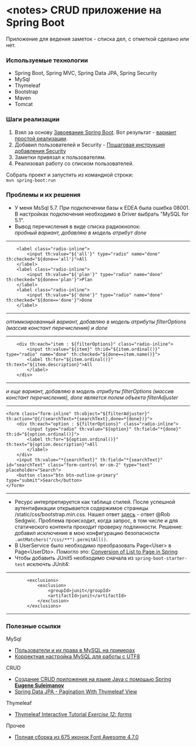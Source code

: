 # \<notes\> CRUD приложение на Spring Boot

Приложение для ведения заметок - списка дел, с отметкой сделано или нет.

### Используемые технологии
* Spring Boot, Spring MVC, Spring Data JPA, Spring Security
* MySql
* Thymeleaf
* Bootstrap
* Maven
* Tomcat

### Шаги реализации
1. Взял за основу <a href="https://javarush.ru/groups/posts/497-zavoevanie-spring-boot">Завоевание Spring Boot</a>. 
Вот результат - <a href="https://github.com/ValeriyEmelyanov/notes/tree/v1_simple">вариант простой реализации</a>.  
2. Добавил пользователей и Security - [Пошаговая инструкция добавления Security](STEP-BY-STEP-SECURITY-ADDING.md) 
3. Заметки привязал к пользователям.
4. Реализовал работу со списком пользователей.

Собрать проект и запустить из командной строки:<br> 
`mvn spring-boot:run`

### Проблемы и их решения

* У меня MsSql 5.7. При подключении базы к EDEA была ошибка 08001. В настройках подключения необходимо в Driver выбрать "MySQL for 5.1".
* Вывод перечисления в виде списка радиокнопок:
<br> <i>пробный вариант, добавляю в модель атрибут done</i>

---
        <label class="radio-inline">
            <input th:value="${'all'}" type="radio" name="done" th:checked="${done=='all'}">All
        </label>
        <label class="radio-inline">
            <input th:value="${'plan'}" type="radio" name="done" th:checked="${done=='plan'}">Plan
        </label>
        <label class="radio-inline">
            <input th:value="${'done'}" type="radio" name="done" th:checked="${done=='done'}">Done
        </label>
---

<i>оптимизированный вариант, добавляю в модель атрибуты filterOptions (массив констант перечисления) и done</i>

---
        <div th:each="item : ${filterOptions}" class="radio-inline">
            <input th:value="${item}" th:id="${item.ordinal()}" type="radio" name="done" th:checked="${done==item.name()}">
            <label th:for="${item.ordinal()}" th:text="${item.description}">All
            </label>
        </div>
---

<i>и еще вариант, добавляю в модель атрибуты filterOptions (массив констант перечисления), done является полем объекта filterAdjuster</i>

---
    <form class="form-inline" th:object="${filterAdjuster}" th:action="@{/(searchText=*{searchText},done=*{done})}">
        <div th:each="option : ${filterOptions}" class="radio-inline">
            <input type="radio" th:value="${option}" th:field="*{done}" th:id="${option.ordinal()}">
            <label th:for="${option.ordinal()}" th:text="${option.description}">All
            </label>
        </div>
        <input th:value="*{searchText}" th:field="*{searchText}" id="searchText" class="form-control mr-sm-2" type="text" placeholder="Search">
        <button class="btn btn-outline-primary" type="submit">Search</button>
    </form>
---

* Ресурс интерпретируется как таблица стилей. 
После успешной аутентификации открывается содержимое страницы /static/css/bootstrap.min.css.
Нашел ответ <a href="https://coder-booster.ru/q/resource-interpreted-as-stylesheet-but-transferred-with-mime-type-text-html-see-18236/">здесь</a> - ответ @Rob Sedgwic.
Проблема происходит, когда запрос, в том числе и для статического контента проходит проверку подлинности.
Решение: добавил исключение в мою конфигурацию безопасности `.antMatchers("/css/**").permitAll()`.
* В UserService было необходимо преобразовать Page\<User\> в Page\<UserDto\>. 
Помогло это: <a href="https://stackoverflow.com/questions/37749559/conversion-of-list-to-page-in-spring">Conversion of List to Page in Spring</b></a>
* Чтобы добавить JUnit5 необходимо сначала из `spring-boot-starter-test` исключть JUnit4:
---
            <exclusions>
                <exclusion>
                    <groupId>junit</groupId>
                    <artifactId>junit</artifactId>
                </exclusion>
            </exclusions>
---
 
### Полезные ссылки

MySql
* <a href="http://stasyak.ru/?p=51">Пользователи и их права в MySQL на примерах</a>
* <a href="https://gahcep.github.io/blog/2013/01/05/mysql-utf8/">Корректная настройка MySQL для работы с UTF8</a>

CRUD
* <a href="https://www.youtube.com/watch?v=e7swABdqOS4">Создание CRUD приложения на языке Java с помощью Spring <b>Eugene Suleimanov</b></a>
* <a href="https://www.logicbig.com/tutorials/spring-framework/spring-data/pagination-with-thymeleaf.html">Spring Data JPA - Pagination With Thymeleaf View</b></a>
 
 Thymeleaf
 * <a href="http://itutorial.thymeleaf.org/exercise/12">Thymeleaf Interactive Tutorial <i>Exercise 12: forms</i></b></a>
 
 Прочее
 * <a href="https://fontawesome.ru/all-icons/">Полная сборка из 675 иконок Font Awesome 4.7.0</b></a>
 
  